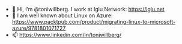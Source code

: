 - 👋 Hi, I’m @toniwillberg. I work at Iglu Network: https://iglu.net  
- 👀 I am well known about Linux on Azure: https://www.packtpub.com/product/migrating-linux-to-microsoft-azure/9781801071727
- 📫 https://www.linkedin.com/in/toniwillberg/

<!---
toniwillberg/toniwillberg is a ✨ special ✨ repository because its `README.md` (this file) appears on your GitHub profile.
You can click the Preview link to take a look at your changes.
--->
